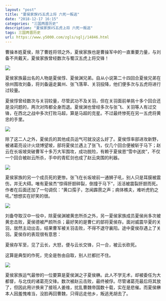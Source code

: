 ```yaml
---
layout: "post"
title: "夏侯家族VS五虎上将 六死一叛逃"
date: "2018-12-17 16:15"
categories: "三国两晋历史"
description: "夏侯家族VS五虎上将 六死一叛逃"
tags: 三国两晋历史
url: https://www.y5000.com/zgls/sglj/14846.html
---
```






曹操本姓夏侯，除了曹姓将领之外，夏侯家族也是曹操军中的一直重要力量，与刘备不共戴天，夏侯家族曾经数次与蜀汉五虎上将交锋！

![](https://img.y5000.com/uploads/allimg/170224/8-1F22409430D11.jpg)

夏侯家族最出名的人物是夏侯惇、夏侯渊兄弟。自从小说第二十四回合夏侯兄弟在徐州围攻刘备，将刘备逼走冀州、张飞落草、关羽投降，他们便多次与五虎将进行过较量。

夏侯惇曾经数次与关羽较量，尽管武功不及关羽，但在关羽面前单挑十多个回合还是没问题的，两次对阵都全身而退。夏侯渊也曾经多次与张飞、关羽等人有过交锋，在西北之战中多次打败马超，算是马超的克星。不过最终惨死在另一五虎将黄忠的手里。

![](https://img.y5000.com/uploads/allimg/170224/8-1F224094332b0.jpg)

除了这二人之外，夏侯氏的其他成员运气可就没这么好了。夏侯惇率部进攻新野，被诸葛亮设计火烧博望坡，部将夏侯兰遇上了张飞，仅几个回合便被斩于马下；赵云在长坂坡突破曹军十多万大军围攻，成功脱险，有赖于夏侯恩“雪中送炭”，不仅一个回合被赵云所杀，手中的青釭剑也成了赵云突围的利器。

![](https://img.y5000.com/uploads/allimg/170224/8-1F224094340337.jpg)

夏侯家族的另一个成员死的更惨。张飞在长坂坡前一通狮子吼，别人只是耳膜被震伤，并无大碍。唯有夏侯杰“惊得肝胆碎裂，倒撞于马下”，活活被震裂肝胆而死。作者在后面还加了一句调侃：“黄口孺子，怎闻霹雳之声；病体樵夫，难听虎豹之吼。”想想实在好笑的很。

![](https://img.y5000.com/uploads/allimg/170224/8-1F2240943534a.jpg)

刘备夺取汉中一役中，除夏侯渊被黄忠所杀之外，另一夏侯家族成员夏侯尚多次被黄忠击败，夏侯德被严颜所杀；最好笑的是曹仁的部将夏侯存。面对威震华夏的关羽，居然主动出击，结果曹军被关羽击败，不得不退守襄阳。途中夏侯存遇上了关羽。夏侯存的表现很有意思：

夏侯存军至，见了云长，大怒，便与云长交锋，只一合，被云长砍死。

这算是典型的作死，完全是咎由自取，别人拦都拦不住。

![](https://img.y5000.com/uploads/allimg/170224/8-1F224094401a8.jpg)

夏侯家族运气最惨的一位要算是夏侯渊之子夏侯楙。此人不学无术，却被委任为大都督，与北伐的诸葛亮交锋。数次被赵云击败，最终被俘。尽管诸葛亮最后将其放了，但因此用计换来了接班人姜维，扰乱曹魏帝国数十载，实在是悲催。而夏侯楙本人因羞愧难当，没脸再回曹魏，只得远走他乡，叛逃羌胡去了。
